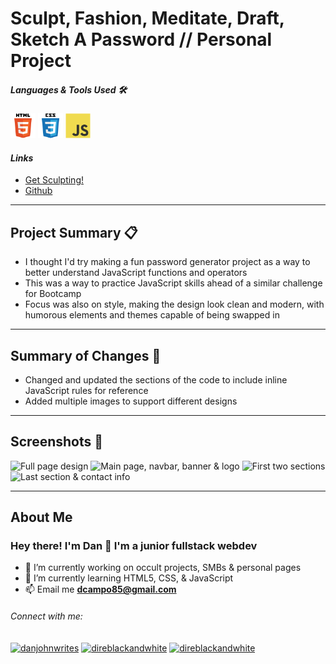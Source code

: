 # Sculpt, Fashion, Meditate, Draft, Sketch A Password // Personal Project
##### _Languages & Tools Used_ 🛠
<p align="left">
<img src="https://raw.githubusercontent.com/devicons/devicon/master/icons/html5/html5-original-wordmark.svg" alt="html5" width="40" height="40"/>
<img src="https://raw.githubusercontent.com/devicons/devicon/master/icons/css3/css3-original-wordmark.svg" alt="css3" width="40" height="40"/>
<a href="https://developer.mozilla.org/en-US/docs/Web/JavaScript" target="_blank" rel="noreferrer"> <img src="https://raw.githubusercontent.com/devicons/devicon/master/icons/javascript/javascript-original.svg" alt="javascript" width="40" height="40"/> </a>  
</p>

#### _Links_
* <a href="[https://f3n215.github.io/sculpt-a-password/](https://f3n215.github.io/sculpt-a-password/)">Get Sculpting!</a>
* <a href="https://github.com/F3N215/sculpt-a-password">Github</a>



-----
## Project Summary 📋
* I thought I'd try making a fun password generator project as a way to better understand JavaScript functions and operators
* This was a way to practice JavaScript skills ahead of a similar challenge for Bootcamp
* Focus was also on style, making the design look clean and modern, with humorous elements and themes capable of being swapped in

-----
## Summary of Changes 📝
* Changed and updated the sections of the code to include inline JavaScript rules for reference
* Added multiple images to support different designs

-----
## Screenshots 📸
<img src="assets/images/Screenshot-1.png" alt="Full page design">
<img src="assets/images/Screenshot-2.png" alt="Main page, navbar, banner & logo">
<img src="assets/images/Screenshot-3.png" alt="First two sections">
<img src="assets/images/Screenshot-4.png" alt="Last section & contact info">

-----
## About Me
<h3 align="left">Hey there! I'm Dan 👋 I'm a junior fullstack webdev</h3>

* 🔭 I’m currently working on occult projects, SMBs & personal pages
* 🌱 I’m currently learning HTML5, CSS, & JavaScript
* 📫 Email me **dcampo85@gmail.com**

<h6 align="left">Connect with me:</h6>
<p align="left">
<a href="https://twitter.com/danjohnwrites" target="blank"><img align="center" src="https://raw.githubusercontent.com/rahuldkjain/github-profile-readme-generator/master/src/images/icons/Social/twitter.svg" alt="danjohnwrites" height="30" width="40" /></a>
<a href="https://instagram.com/direblackandwhite" target="blank"><img align="center" src="https://raw.githubusercontent.com/rahuldkjain/github-profile-readme-generator/master/src/images/icons/Social/instagram.svg" alt="direblackandwhite" height="30" width="40" /></a>
<a href="https://instagram.com/direpike" target="blank"><img align="center" src="https://raw.githubusercontent.com/rahuldkjain/github-profile-readme-generator/master/src/images/icons/Social/instagram.svg" alt="direblackandwhite" height="30" width="40" /></a>
</p>
